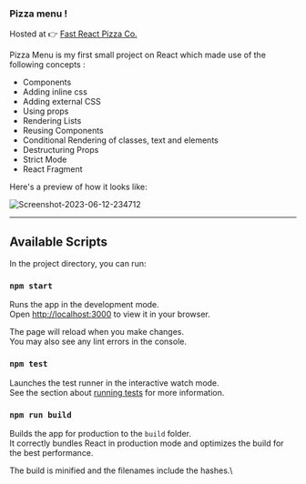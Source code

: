### Pizza menu !

Hosted at 👉 [Fast React Pizza Co.](https://fastreactpizzaco.netlify.app/)

Pizza Menu is my first small project on React which made use of the following concepts :

- Components
- Adding inline css
- Adding external CSS
- Using props
- Rendering Lists
- Reusing Components
- Conditional Rendering of classes, text and elements
- Destructuring Props
- Strict Mode
- React Fragment

Here's a preview of how it looks like:

<img src="https://i.ibb.co/YXB8j36/Screenshot-2023-06-12-234712.png" alt="Screenshot-2023-06-12-234712" border="0">

---

## Available Scripts

In the project directory, you can run:

### `npm start`

Runs the app in the development mode.\
Open [http://localhost:3000](http://localhost:3000) to view it in your browser.

The page will reload when you make changes.\
You may also see any lint errors in the console.

### `npm test`

Launches the test runner in the interactive watch mode.\
See the section about [running tests](https://facebook.github.io/create-react-app/docs/running-tests) for more information.

### `npm run build`

Builds the app for production to the `build` folder.\
It correctly bundles React in production mode and optimizes the build for the best performance.

The build is minified and the filenames include the hashes.\
